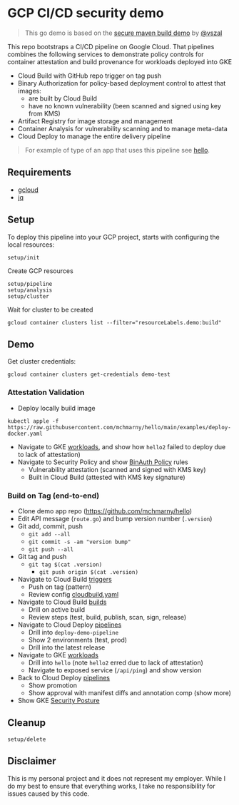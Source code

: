 # GCP CI/CD security demo

> This go demo is based on the [secure maven build demo](https://github.com/vszal/secure-cicd-maven) by [@vszal](https://github.com/vszal)

This repo bootstraps a CI/CD pipeline on Google Cloud. That pipelines combines the following services to demonstrate policy controls for container attestation and build provenance for workloads deployed into GKE

* Cloud Build with GitHub repo trigger on tag push
* Binary Authorization for policy-based deployment control to attest that images:
  * are built by Cloud Build
  * have no known vulnerability (been scanned and signed using key from KMS)
* Artifact Registry for image storage and management
* Container Analysis for vulnerability scanning and to manage meta-data
* Cloud Deploy to manage the entire delivery pipeline 

> For example of type of an app that uses this pipeline see [hello](https://github.com/mchmarny/hello).

## Requirements 

* [gcloud](https://cloud.google.com/sdk/docs/install)
* [jq](https://stedolan.github.io/jq/download/)

## Setup 

To deploy this pipeline into your GCP project, starts with configuring the local resources:

```shell
setup/init
```

Create GCP resources 

```shell
setup/pipeline
setup/analysis
setup/cluster
```

Wait for cluster to be created

```shell
gcloud container clusters list --filter="resourceLabels.demo:build"
```

## Demo

Get cluster credentials:

```shell
gcloud container clusters get-credentials demo-test
```

### Attestation Validation

* Deploy locally build image 

```shell
kubectl apple -f https://raw.githubusercontent.com/mchmarny/hello/main/examples/deploy-docker.yaml
```

* Navigate to GKE [workloads](https://console.cloud.google.com/kubernetes/workload/overview), and show how `hello2` failed to deploy due to lack of attestation)
* Navigate to Security Policy and show [BinAuth Policy](https://console.cloud.google.com/security/binary-authorization/policy) rules
  * Vulnerability attestation (scanned and signed with KMS key)
  * Built in Cloud Build (attested with KMS key signature)

### Build on Tag (end-to-end)

* Clone demo app repo (https://github.com/mchmarny/hello)
* Edit API message (`route.go`) and bump version number (`.version`)
* Git add, commit, push
  * `git add --all`
  * `git commit -s -am "version bump"`
  * `git push --all`
* Git tag and push 
  * `git tag $(cat .version)`
	* `git push origin $(cat .version)`
* Navigate to Cloud Build [triggers](https://console.cloud.google.com/cloud-build/triggers)
  * Push on tag (pattern)
  * Review config [cloudbuild.yaml](https://github.com/mchmarny/hello/blob/main/cloudbuild.yaml)
* Navigate to Cloud Build [builds](https://console.cloud.google.com/cloud-build/builds) 
  * Drill on active build 
  * Review steps (test, build, publish, scan, sign, release)
* Navigate to Cloud Deploy [pipelines](https://console.cloud.google.com/deploy/delivery-pipelines)
  * Drill into `deploy-demo-pipeline`
  * Show 2 environments (test, prod)
  * Drill into the latest release 
* Navigate to GKE [workloads](https://console.cloud.google.com/kubernetes/workload/overview)
  * Drill into `hello` (note `hello2` erred due to lack of attestation)
  * Navigate to exposed service (`/api/ping`) and show version
* Back to Cloud Deploy [pipelines](https://console.cloud.google.com/deploy/delivery-pipelines) 
  * Show promotion
  * Show approval with manifest diffs and annotation comp (show more)
* Show GKE [Security Posture](https://console.cloud.google.com/kubernetes/security/dashboard)

## Cleanup 

```shell
setup/delete
```

## Disclaimer

This is my personal project and it does not represent my employer. While I do my best to ensure that everything works, I take no responsibility for issues caused by this code.